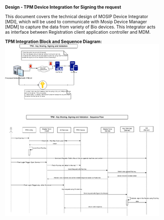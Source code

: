 **Design - TPM Device Integration for Signing the request**

This document covers the technical design of MOSIP Device Integrator [MDI], which will be used to communicate with Mosip Device Manager [MDM] to capture the data from variety of Bio devices. This Integrator acts as interface between Registration client application controller and MDM.


**TPM Integration Block and Sequence Diagram:**  
![TPM Integration Block and Sequence Diagram:](_images/TPM_Integration_design.png)  



